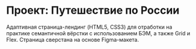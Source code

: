 # Проект: Путешествие по России

Адаптивная страница-лендинг (HTML5, CSS3) для отработки на практике семантичной вёрстки c использованием БЭМ, а также Grid и Flex.
Страница сверстана на основе Figma-макета.
